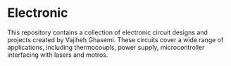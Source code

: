 # Electronic
This repository contains a collection of electronic circuit designs and projects created by Vajiheh Ghasemi. These circuits cover a wide range of applications, including thermocoupls, power supply, microcontroller interfacing with lasers and motros.

